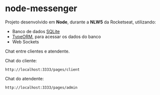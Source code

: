 # node-messenger
Projeto desenvolvido em __Node__, durante a __NLW5__ da Rocketseat, utilizando:
* Banco de dados <ins>SQLite</ins>
* <ins>TypeORM</ins>, para acessar os dados do banco
* Web Sockets

Chat entre clientes e atendente.

Chat do cliente: 
```
http://localhost:3333/pages/client
```

Chat do atendente: 
```
http://localhost:3333/pages/admin
```
